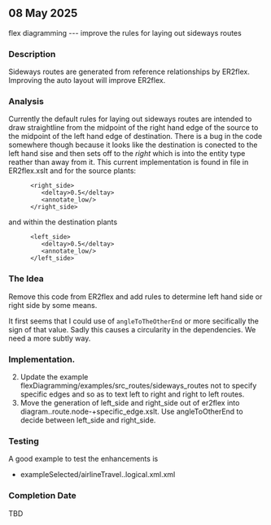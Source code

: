 
## 08 May 2025
flex diagramming --- improve the rules for laying out sideways routes
### Description
Sideways routes are generated from reference relationships by ER2flex. 
Improving the auto layout will improve ER2flex.

### Analysis
Currently the default rules for laying out sideways routes are intended  to draw straightline from the midpoint of the right hand edge of the source to the midpoint of the left hand edge of destination. 
There is a bug in the code somewhere though because it looks like the destination is conected to the left hand sise and then sets off to the *right* which is into the entity type reather than away from it. 
This current implementation is found in file in ER2flex.xslt and for the source plants:
```
      <right_side>
         <deltay>0.5</deltay>
         <annotate_low/>
      </right_side>
```
and within the destination plants
```
	  <left_side>
         <deltay>0.5</deltay>
         <annotate_low/>
      </left_side>
``` 


### The Idea
Remove this code from ER2flex and add rules to determine left hand side or right side by 
some means.

It first seems that I could use of `angleToTheOtherEnd` or more secifically the sign of that value.
Sadly this causes a circularity in the dependencies. We need a more subtly way.

### Implementation.
2. Update the example flexDiagramming/examples/src_routes/sideways_routes not to specify specific edges 
   and so as to text left to right and right to left routes.
3. Move the generation of left_side and right_side out of er2flex into diagram..route.node-+specific_edge.xslt.
   Use angleToOtherEnd to decide between left_side and right_side.


### Testing

A good example to test the enhancements is
+ exampleSelected/airlineTravel..logical.xml.xml 

### Completion Date 
TBD

